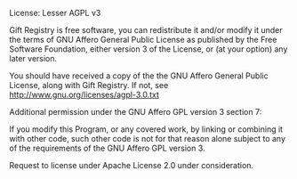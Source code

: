 License: Lesser AGPL v3 

Gift Registry is free software, you can redistribute it and/or modify
it under the terms of GNU Affero General Public License
as published by the Free Software Foundation, either version 3
of the License, or (at your option) any later version.

You should have received a copy of the the GNU Affero
General Public License, along with Gift Registry. If not, see 
http://www.gnu.org/licenses/agpl-3.0.txt


Additional permission under the GNU Affero GPL version 3 section 7:

If you modify this Program, or any covered work, by linking or
combining it with other code, such other code is not for that reason
alone subject to any of the requirements of the GNU Affero GPL
version 3.





Request to license under Apache License 2.0 under consideration. 


